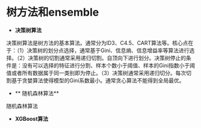 # 树方法和ensemble

* **决策树算法**

决策树算法是树方法的基本算法。通常分为ID3、C4.5、CART算法等。核心点在于：（1）决策树的划分点选择，通常基于Gini、信息熵、信息增益率等算法进行选择。（2）决策树的切割通常采用递归切割。自顶向下进行划分。决策树停止的条件是：没有可以选择的特征进行分割、样本个数小于阈值、样本的Gini指数小于阈值或者所有数据属于同一类别即为停止。（3）决策树通常采用递归切分。每次切割基于贪婪算法使得模型的Gini系数最小。通常贪心算法不能得到全局最优。

* ** 随机森林算法**

随机森林算法

* **XGBoost算法**



